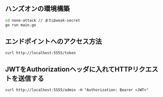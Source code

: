 ## ハンズオンの環境構築
```zsh
cd none-attack // またはweak-secret
go run main.go
```

## エンドポイントへのアクセス方法
`curl http://localhost:5555/token`

## JWTをAuthorizationヘッダに入れてHTTPリクエストを送信する
`curl http://localhost:5555/admin -H "Authorization: Bearer <JWT>"`